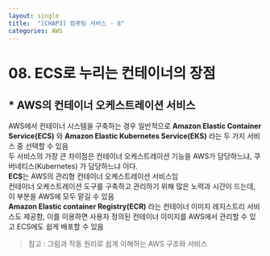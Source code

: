 ```yaml
---
layout: single
title:  "[CHAP3] 컴퓨팅 서비스 - 8"
categories: AWS
---
```


# 08. ECS로 누리는 컨테이너의 장점

## * AWS의 컨테이너 오케스트레이션 서비스

AWS에서 컨테이너 시스템을 구축하는 경우 일반적으로 **Amazon Elastic Container Service(ECS)** 와 **Amazon Elastic Kubernetes Service(EKS)** 라는 두 가지 서비스 중 선택할 수 있음  
두 서비스의 가장 큰 차이점은 컨테이너 오케스트레이션 기능을 AWS가 담당하느냐, 쿠버네티스(Kubernetes) 가 담당하느냐 이다.  
**ECS**는 AWS의 관리형 컨테이너 오케스트레이션 서비스임  
컨테이너 오케스트레이션 도구를 구축하고 관리하기 위해 많은 노력과 시간이 드는데, 이 부분을 AWS에 모두 맡길 수 있음  
**Amazon Elastic container Registry(ECR)** 라는 컨테이너 이미지 레지스트리 서비스도 제공함, 이를 이용하면 사용자 정의된 컨테이너 이미지를 AWS에서 관리할 수 있고 ECS에도 쉽게 배포할 수 있음  




> 참고 : 그림과 작동 원리로 쉽게 이해하는 AWS 구조와 서비스